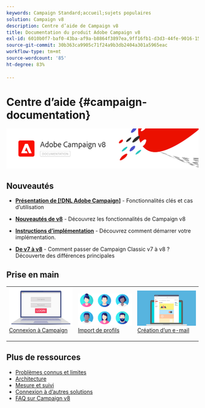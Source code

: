 ```yaml
---
keywords: Campaign Standard;accueil;sujets populaires
solution: Campaign v8
description: Centre d’aide de Campaign v8
title: Documentation du produit Adobe Campaign v8
exl-id: 6010b0f7-baf0-43ba-af9a-b8864f3897ea,9ff16fb1-d3d3-44fe-9016-15abffdbc74e
source-git-commit: 30b363ca9905c71f24a9b3db2404a301a5965eac
workflow-type: tm+mt
source-wordcount: '85'
ht-degree: 83%

---
```


# Centre d’aide {#campaign-documentation}

![](assets/banner-documentationv8.png)

## Nouveautés

* **[Présentation de [!DNL Adobe Campaign]](start/get-started.md)**  - Fonctionnalités clés et cas d’utilisation

* **[Nouveautés de v8](start/whats-new.md)** - Découvrez les fonctionnalités de Campaign v8

* **[Instructions d’implémentation](start/implement.md)** - Découvrez comment démarrer votre implémentation.

* **[De v7 à v8](start/capability-matrix.md)** - Comment passer de Campaign Classic v7 à v8 ? Découverte des différences principales

## Prise en main

<table>
<tr>
  <td valign="bottom">
    <a href="start/connect.md">
      <img alt="Connexion" src="start/assets/do-not-localize/login.jpeg"/>
    </a>
    <div>
    <a href="start/connect.md">Connexion à Campaign</a>
    </div>
    <br>
  </td>

<td valign="bottom">
      <a href="start/import.md">
       <img alt="Import" src="start/assets/do-not-localize/profiles.jpeg" />
       </a>
    <div><a href="start/import.md">Import de profils</a>
    </div>
    <br>
  </td>
  <td valign="bottom">
    <a href="start/create-message.md">
      <img alt="E-mail" src="start/assets/do-not-localize/email-design.jpeg" />
    </a>
    <div>
    <a href="start/create-message.md">Création d’un e-mail</a>
    </div>
    <br>
  </td>
</tr>
</table>

## Plus de ressources

* [Problèmes connus et limites](start/known-limitations.md)
* [Architecture](dev/architecture.md)
* [Mesure et suivi](start/reporting.md)
* [Connexion à d’autres solutions](connect/integration.md)
* [FAQ sur Campaign v8](start/campaign-faq.md)
